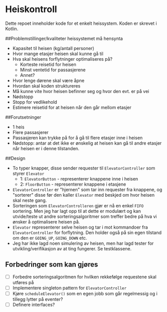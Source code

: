 # Heiskontroll

Dette repoet inneholder kode for et enkelt heissystem. Koden er skrevet i Kotlin.

##Problemstillinger/kvaliteter heissystemet må hensynta 

* Kapasitet til heisen (kg/antall personer)
* Hvor mange etasjer heisen skal kunne gå til  
* Hva skal heisens forflytninger optimaliseres på? 
  * Korteste reisetid for heisen
  * Minst ventetid for passasjerene
  * Annet?
* Hvor lenge dørene skal være åpne
* Hvordan skal koden struktureres
* Må kunne vite hvor heisen befinner seg og hvor den evt. er på vei
* Nødstopp
* Stopp for vedlikehold
* Estimere reisetid for at heisen når den går mellom etasjer 

##Forutsetninger

* 1 heis
* Flere passasjerer
* Passasjeren kan trykke på for å gå til flere etasjer inne i heisen 
* Nødstopp: antar at det ikke er ønskelig at heisen kan gå til andre etasjer når heisen er i denne tilstanden.

##Design

* To typer knapper, disse sender requester til `ElevatorController` som styrer `Elevator`
  * 1: `ElevatorButton` - representerer knappene inne i heisen
  * 2: `FloorButton` - representerer knappene i etasjene
* `ElevatorController` er "hjernen" som tar inn requester fra knappene, og "sorterer" disse før den kaller `Elevator` med beskjed om hvor heisen skal neste gang.
* Sorteringen som `ElevatorControlleren` gjør er nå en enkel `FIFO` sortering. Men jeg har lagt opp til at dette er modulært og kan utvide/teste ut andre sorteringsalgoritmer som treffer bedre på hva vi ønsker å optimalisere heisen på.
* `Elevator` representerer selve heisen og tar i mot kommandoer fra `ElevatorController` for forflytning. Den holder også på sin egen tilstand om den er `GOING_UP`, `GOING_DOWN` etc.
* Jeg har ikke lagd noen simulering av heisen, men har lagd tester for utvikling/verifikasjon av at ting fungerer. Se testklassene.



## Forbedringer som kan gjøres

- [ ] Forbedre sorteringsalgoritmen for hvilken rekkefølge requestene skal utføres på
- [ ] Implementere singleton pattern for `ElevatorController`
- [ ] Kjøre `scheduleElevator()` som en egen jobb som går regelmessig og i tillegg lytter på eventer?
- [ ] Definere interfaces?
